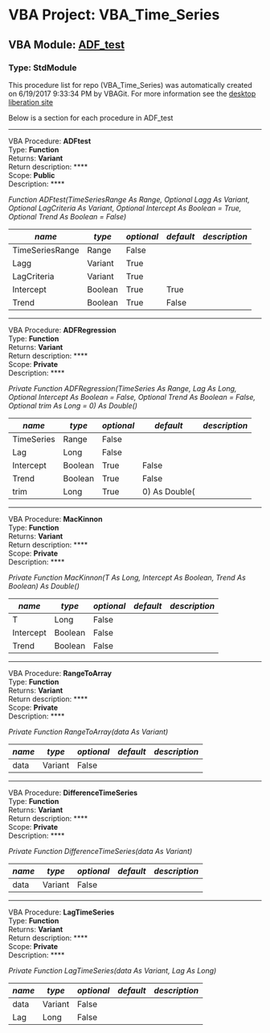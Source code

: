 # VBA Project: **VBA_Time_Series**
## VBA Module: **[ADF_test](/scripts/ADF_test.vba "source is here")**
### Type: StdModule  

This procedure list for repo (VBA_Time_Series) was automatically created on 6/19/2017 9:33:34 PM by VBAGit.
For more information see the [desktop liberation site](http://ramblings.mcpher.com/Home/excelquirks/drivesdk/gettinggithubready "desktop liberation")

Below is a section for each procedure in ADF_test

---
VBA Procedure: **ADFtest**  
Type: **Function**  
Returns: **Variant**  
Return description: ****  
Scope: **Public**  
Description: ****  

*Function ADFtest(TimeSeriesRange As Range, Optional Lagg As Variant, Optional LagCriteria As Variant, Optional Intercept As Boolean = True, Optional Trend As Boolean = False)*  

*name*|*type*|*optional*|*default*|*description*
---|---|---|---|---
TimeSeriesRange|Range|False||
Lagg|Variant|True||
LagCriteria|Variant|True||
Intercept|Boolean|True| True|
Trend|Boolean|True| False|


---
VBA Procedure: **ADFRegression**  
Type: **Function**  
Returns: **Variant**  
Return description: ****  
Scope: **Private**  
Description: ****  

*Private Function ADFRegression(TimeSeries As Range, Lag As Long, Optional Intercept As Boolean = False, Optional Trend As Boolean = False, Optional trim As Long = 0) As Double()*  

*name*|*type*|*optional*|*default*|*description*
---|---|---|---|---
TimeSeries|Range|False||
Lag|Long|False||
Intercept|Boolean|True| False|
Trend|Boolean|True| False|
trim|Long|True| 0) As Double(|


---
VBA Procedure: **MacKinnon**  
Type: **Function**  
Returns: **Variant**  
Return description: ****  
Scope: **Private**  
Description: ****  

*Private Function MacKinnon(T As Long, Intercept As Boolean, Trend As Boolean) As Double()*  

*name*|*type*|*optional*|*default*|*description*
---|---|---|---|---
T|Long|False||
Intercept|Boolean|False||
Trend|Boolean|False||


---
VBA Procedure: **RangeToArray**  
Type: **Function**  
Returns: **Variant**  
Return description: ****  
Scope: **Private**  
Description: ****  

*Private Function RangeToArray(data As Variant)*  

*name*|*type*|*optional*|*default*|*description*
---|---|---|---|---
data|Variant|False||


---
VBA Procedure: **DifferenceTimeSeries**  
Type: **Function**  
Returns: **Variant**  
Return description: ****  
Scope: **Private**  
Description: ****  

*Private Function DifferenceTimeSeries(data As Variant)*  

*name*|*type*|*optional*|*default*|*description*
---|---|---|---|---
data|Variant|False||


---
VBA Procedure: **LagTimeSeries**  
Type: **Function**  
Returns: **Variant**  
Return description: ****  
Scope: **Private**  
Description: ****  

*Private Function LagTimeSeries(data As Variant, Lag As Long)*  

*name*|*type*|*optional*|*default*|*description*
---|---|---|---|---
data|Variant|False||
Lag|Long|False||
